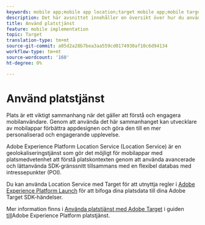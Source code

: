 ```yaml
---
keywords: mobile app;mobile app location;target mobile app;mobile target locations;location service;adobe experience cloud location service;pois;points of interest;sdk;location
description: Det här avsnittet innehåller en översikt över hur du använder Adobe Experience Platform Location Service i Adobe Target.
title: Använd platstjänst
feature: mobile implementation
topic: Target
translation-type: tm+mt
source-git-commit: a05d2a28b7bea3aa559cd0174930af10c6d94134
workflow-type: tm+mt
source-wordcount: '160'
ht-degree: 0%

---
```



# Använd platstjänst

Plats är ett viktigt sammanhang när det gäller att förstå och engagera mobilanvändare. Genom att använda det här sammanhanget kan utvecklare av mobilappar förbättra appdesignen och göra den till en mer personaliserad och engagerande upplevelse.

Adobe Experience Platform Location Service (Location Service) är en geolokaliseringstjänst som gör det möjligt för mobilappar med platsmedvetenhet att förstå platskontexten genom att använda avancerade och lättanvända SDK-gränssnitt tillsammans med en flexibel databas med intressepunkter (POI).

Du kan använda Location Service med Target för att utnyttja regler i [Adobe Experience Platform Launch](https://experienceleague.adobe.com/docs/launch/using/overview.html) för att bifoga dina platsdata till dina Adobe Target SDK-händelser.

Mer information finns i [Använda platstjänst med Adobe Target](https://experienceleague.adobe.com/docs/places/using/use-places-with-other-solutions/places-target/places-target.html) i guiden [till](https://experienceleague.adobe.com/docs/places/using/home.html)Adobe Experience Platform platstjänst.
